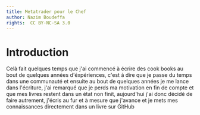 ```yaml
---
title: Metatrader pour le Chef
author: Nazim Boudeffa
rights:  CC BY-NC-SA 3.0
---
```


# Introduction

Celà fait quelques temps que j'ai commencé à écrire des cook books au bout de quelques années d'éxpériences, c'est à dire que je passe du temps dans une communauté et ensuite au bout de quelques années je me lance dans l'écriture, j'ai remarqué que je perds ma motivation en fin de compte et que mes livres restent dans un état non finit, aujourd'hui j'ai donc décidé de faire autrement, j'écris au fur et à mesure que j'avance et je mets mes connaissances directement dans un livre sur GitHub
